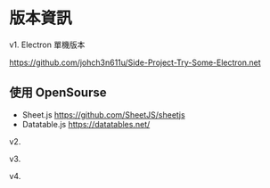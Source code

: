 # 版本資訊

v1. Electron 單機版本

<https://github.com/johch3n611u/Side-Project-Try-Some-Electron.net>

## 使用 OpenSourse

* Sheet.js <https://github.com/SheetJS/sheetjs>
* Datatable.js <https://datatables.net/>

v2.

v3.

v4.